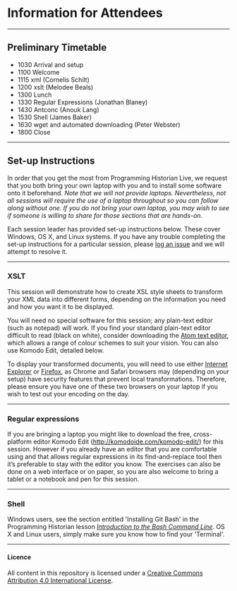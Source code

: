 # Information for Attendees

______
## Preliminary Timetable

- 1030 Arrival and setup
- 1100 Welcome
- 1115 xml (Cornelis Schilt)
- 1200 xslt (Melodee Beals)
- 1300 Lunch
- 1330 Regular Expressions (Jonathan Blaney)
- 1430 Antconc (Anouk Lang)
- 1530 Shell (James Baker)
- 1630 wget and automated downloading (Peter Webster)
- 1800 Close

______

## Set-up Instructions

In order that you get the most from Programming Historian Live, we request that you both bring your own laptop with you and to install some software onto it beforehand. *Note that we will not provide laptops. Nevertheless, not all sessions will require the use of a laptop throughout so you can follow along without one. If you do not bring your own laptop, you may wish to see if someone is willing to share for those sections that are hands-on.*

Each session leader has provided set-up instructions below. These cover Windows, OS X, and Linux systems. If you have any trouble completing the set-up instructions for a particular session, please [log an issue](https://github.com/drjwbaker/proghistlive/issues) and we will attempt to resolve it.

______

### XSLT
 
This session will demonstrate how to create XSL style sheets to transform your XML data into different forms, depending on the information you need and how you want it to be displayed.
 
You will need no special software for this session; any plain-text editor (such as notepad) will work. If you find your standard plain-text editor difficult to read (black on white), consider downloading the [Atom text editor](https://atom.io/), which allows a range of colour schemes to suit your vision. You can also use Komodo Edit, detailed below.
 
To display your transformed documents, you will need to use either [Internet Explorer](http://windows.microsoft.com/en-GB/internet-explorer/download-ie) or [Firefox](https://www.mozilla.org/en-US/firefox/new/), as Chrome and Safari browsers may (depending on your setup) have security features that prevent local transformations. Therefore, please ensure you have one of these two browsers on your laptop if you wish to test out your encoding on the day.

______

### Regular expressions

If you are bringing a laptop you might like to download the free, cross-platform editor Komodo Edit (http://komodoide.com/komodo-edit/) for this session. However if you already have an editor that you are comfortable using and that allows regular expressions in its find-and-replace tool then it’s preferable to stay with the editor you know. The exercises can also be done on a web interface or on paper, so you are also welcome to bring a tablet or a notebook and pen for this session.

______

### Shell

Windows users, see the section entitled 'Installing Git Bash' in the Programming Historian lesson [*Introduction to the Bash Command Line*](http://programminghistorian.org/lessons/intro-to-bash). OS X and Linux users, simply make sure you know how to find your 'Terminal'.

______

#### Licence

All content in this repository is licensed under a [Creative Commons Attribution 4.0 International License](http://creativecommons.org/licenses/by/4.0/).
